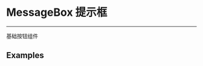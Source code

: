 # MessageBox 提示框
---

基础按钮组件

## Examples

<Common-BasicUsage>
  <ui-messagebox-index></ui-messagebox-index>
  <highlight-code slot="codeText" lang="vue">
    <template>
      <div class="demo-button">
        <SdxuButton type="default">默认</SdxuButton>
        <SdxuButton type="primary">primary</SdxuButton>
        <SdxuButton type="primary" size="small">small</SdxuButton>
        <SdxuButton type="primary" size="regular" :invert="true">invert</SdxuButton>
        <SdxuButton type="primary" size="regular" :loading="true">loading</SdxuButton>
        <SdxuButton type="primary" size="regular" :plain="true">文字按钮</SdxuButton>
        <SdxuButton type="primary" size="regular" :disabled="true">禁用</SdxuButton>
        <SdxuButton type="default" size="regular" :shadow="true">投影</SdxuButton>
        <SdxuButton type="primary" size="regular" :block="true">block</SdxuButton>
      </div>
    </template>
  </highlight-code>
</Common-BasicUsage>